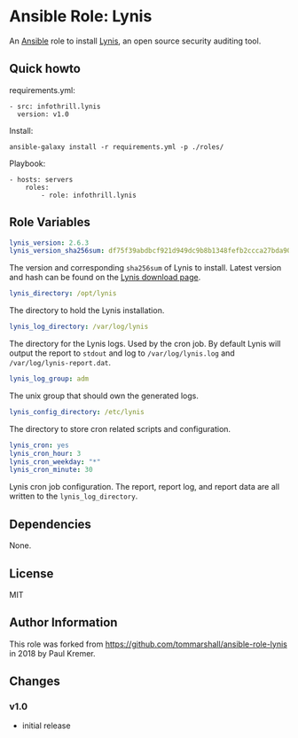 # Ansible Role: Lynis

An [Ansible](http://www.ansible.com) role to install [Lynis](https://cisofy.com/lynis/),
an open source security auditing tool.

## Quick howto

requirements.yml:

	- src: infothrill.lynis
	  version: v1.0

Install:

	ansible-galaxy install -r requirements.yml -p ./roles/

Playbook:

    - hosts: servers
        roles:
		    - role: infothrill.lynis


## Role Variables

```yml
lynis_version: 2.6.3
lynis_version_sha256sum: df75f39abdbcf921d949dc9b8b1348fefb2ccca27bda9089a702312b0a7c3f31
```
The version and corresponding `sha256sum` of Lynis to install. Latest version
and hash can be found on the [Lynis download page](https://cisofy.com/download/lynis/).

```yml
lynis_directory: /opt/lynis
```
The directory to hold the Lynis installation.

```yml
lynis_log_directory: /var/log/lynis
```
The directory for the Lynis logs. Used by the cron job. By default Lynis will
output the report to `stdout` and log to `/var/log/lynis.log` and
`/var/log/lynis-report.dat`.

```yml
lynis_log_group: adm
```
The unix group that should own the generated logs.

```yml
lynis_config_directory: /etc/lynis
```
The directory to store cron related scripts and configuration.

```yml
lynis_cron: yes
lynis_cron_hour: 3
lynis_cron_weekday: "*"
lynis_cron_minute: 30
```
Lynis cron job configuration. The report, report log, and report data are all written to the `lynis_log_directory`.


## Dependencies

None.

## License

MIT

## Author Information

This role was forked from https://github.com/tommarshall/ansible-role-lynis
in 2018 by Paul Kremer.

## Changes

### v1.0

* initial release
